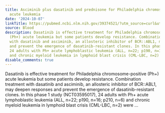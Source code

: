 ```yaml
---
title: Asciminib plus dasatinib and prednisone for Philadelphia chromosome-positive
  acute leukemia
date: '2024-10-07'
linkTitle: https://pubmed.ncbi.nlm.nih.gov/39374521/?utm_source=curl&utm_medium=rss&utm_campaign=journals&utm_content=7603509&fc=None&ff=20241007200551&v=2.18.0.post9+e462414
source: Blood
description: Dasatinib is effective treatment for Philadelphia chromosome-positive
  (Ph+) acute leukemia but some patients develop resistance. Combination treatment
  with dasatinib and asciminib, an allosteric inhibitor of BCR::ABL1, may deepen responses
  and prevent the emergence of dasatinib-resistant clones. In this phase 1 study (NCT03595017),
  24 adults with Ph+ acute lymphoblastic leukemia (ALL, n=22; p190, n=16; p210, n=6)
  and chronic myeloid leukemia in lymphoid blast crisis (CML-LBC, n=2) were ...
disable_comments: true
---
```

Dasatinib is effective treatment for Philadelphia chromosome-positive (Ph+) acute leukemia but some patients develop resistance. Combination treatment with dasatinib and asciminib, an allosteric inhibitor of BCR::ABL1, may deepen responses and prevent the emergence of dasatinib-resistant clones. In this phase 1 study (NCT03595017), 24 adults with Ph+ acute lymphoblastic leukemia (ALL, n=22; p190, n=16; p210, n=6) and chronic myeloid leukemia in lymphoid blast crisis (CML-LBC, n=2) were ...